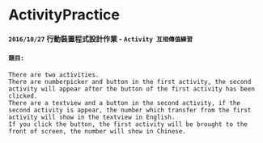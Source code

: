 # ActivityPractice

#### `2016/10/27` 行動裝置程式設計作業 - `Activity 互相傳值練習`

#### `題目:`
```
There are two activities.
There are numberpicker and button in the first activity, the second activity will appear after the button of the first activity has been clicked.
There are a textview and a button in the second activity, if the second activity is appear, the number which transfer from the first activity will show in the textview in English.
If you click the button, the first activity will be brought to the front of screen, the number will show in Chinese.
```

